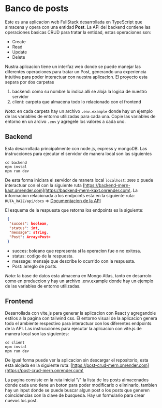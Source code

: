 # Banco de posts

Este es una aplicacion web FullStack desarrollada en TypeScript que almacena y opera con una entidad **Post**.
La APi del backend contiene las operaciones basicas CRUD para tratar la entidad, estas operaciones son:

- Create
- Read
- Update
- Delete

Nustra aplicacion tiene un interfaz web donde se puede manejar las diferentes operaciones para tratar un Post, generando una experiencia intuitiva para poder interactuar con nuestra aplicacion.
El proyecto esta separa por dos carpetas

1. backend: como su nombre lo indica alli se aloja la logica de nuestro servidor
2. client: carpeta que almacena todo lo relacionado con el frontend

_Nota_: en cada carpeta hay un archivo `.env.example` donde hay un ejemplo de las variables de entorno utilizadas para cada una. Copie las variables de entorno en un arcivo `.env` y agregele los valores a cada uno.

## Backend

Esta desarrollada principalmente con node.js, express y mongoDB. Las instrucciones para ejecutar el servidor de manera local son las siguientes

```
cd backend
npm instal
npm run dev
```

De esta forma iniciara el servidor de manera local `localhost:3000` o puede interactuar con el con la siguiente ruta [https://backend-mern-kaxt.onrender.com](https://backend-mern-kaxt.onrender.com). La informacion relacionada a los endpoints esta en la siguiente ruta: `RUTA_RAIZ/api/docs` => [Documentacion de la API](https://backend-mern-kaxt.onrender.com/api/docs)

El esquema de la respuesta que retorna los endpoints es la siguiente:

```JSON
 {
  "succes": boolean,
  "status": int,
  "message": string,
  "Post": Array<Post>
 }
```

- succes: boleano que representa si la operacion fue o no exitosa.
- status: codigo de la respuesta.
- message: mensaje que describe lo ocurrido con la respuesta.
- Post: arreglo de posts.

_Nota:_ la base de datos esta almacena en Mongo Atlas, tanto en desarrolo como en produccion y hay un archivo .env.example donde hay un ejemplo de las variables de entorno utilizadas.

## Frontend

Desarrollada con vite.js para generar la aplicacion con React y agregandole estilos a la pagina con tailwind css. El entorno visual de la aplicacion genera todo el ambiente respectivo para interactuar con los diferentes endpoints de la API. Las instrucciones para ejecutar la aplicacion con vite.js de manera local son las siguientes:

```
cd client
npm instal
npm run dev
```

De igual forma puede ver la aplicacion sin descargar el repositorio, esta esta alojada en la siguiente ruta: [https://post-crud-mern.onrender.com](https://post-crud-mern.onrender.com)

La pagina consiste en la ruta inicial "/" la lista de los posts almacenados donde cada uno tiene un boton para poder modificarlo o eliminarlo, tambien hay un input donde se puede buscar algun post o los posts que generen coincidencias con la clave de busqueda. Hay un formulario para crear nuevos los post.
